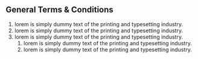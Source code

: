 ## General Terms & Conditions
1. lorem is simply dummy text of the printing and typesetting industry.
1. lorem is simply dummy text of the printing and typesetting industry.
1. lorem is simply dummy text of the printing and typesetting industry.
    1. lorem is simply dummy text of the printing and typesetting industry.
    1. lorem is simply dummy text of the printing and typesetting industry.

